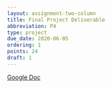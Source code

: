 ```yaml
---
layout: assignment-two-column
title: Final Project Deliverable
abbreviation: P4
type: project
due_date: 2020-06-05
ordering: 1 
points: 24
draft: 1
---
```


[Google Doc](https://docs.google.com/document/d/16DKHCKL4qQOxsXHzQ0rk244YOQ3kWCk49izeDpIfcOE/edit#)